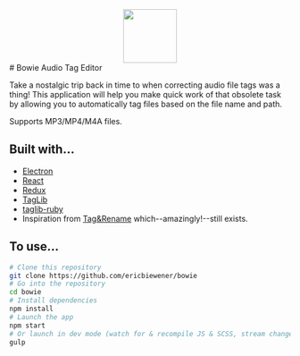 <div align="center">
  <img src="http://i.imgur.com/Sro1k50.png" height="96">
</div>
# Bowie Audio Tag Editor

Take a nostalgic trip back in time to when correcting audio file tags was a thing! This application will help you make quick work of that obsolete task by allowing you to automatically tag files based on the file name and path.

Supports MP3/MP4/M4A files.

## Built with...
- [Electron](http://electron.atom.io/)
- [React](https://facebook.github.io/react/)
- [Redux](http://redux.js.org/)
- [TagLib](http://taglib.github.io/)
- [taglib-ruby](https://robinst.github.io/taglib-ruby/)
- Inspiration from [Tag&Rename](http://www.softpointer.com/tr.htm) which--amazingly!--still exists.

## To use...

```bash
# Clone this repository
git clone https://github.com/ericbiewener/bowie
# Go into the repository
cd bowie
# Install dependencies
npm install
# Launch the app
npm start
# Or launch in dev mode (watch for & recompile JS & SCSS, stream changes via BrowserSync)
gulp
```
